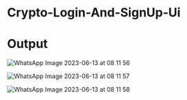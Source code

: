 # Crypto-Login-And-SignUp-Ui

# Output

![WhatsApp Image 2023-06-13 at 08 11 56](https://github.com/sonupandey19/Crypto-Login-And-SignUp-Ui/assets/50858329/7f937551-3ac3-4882-95f3-57572f5dbe4f)


![WhatsApp Image 2023-06-13 at 08 11 57](https://github.com/sonupandey19/Crypto-Login-And-SignUp-Ui/assets/50858329/ebb9c6bb-2db7-4afa-bfef-739264bb0fe4)

![WhatsApp Image 2023-06-13 at 08 11 58](https://github.com/sonupandey19/Crypto-Login-And-SignUp-Ui/assets/50858329/85d993f4-22ae-44b6-af6d-8250472721a6)
